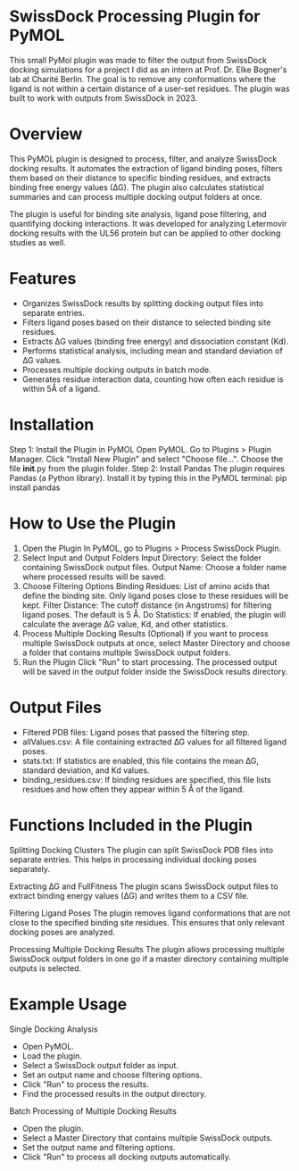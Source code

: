 # SwissDock Processing Plugin for PyMOL

This small PyMol plugin was made to filter the output from SwissDock docking simulations for a project I did as an intern at Prof. Dr. Elke Bogner's lab at Charité Berlin. The goal is to remove any conformations where the ligand is not within a certain distance of a user-set residues. 
The plugin was built to work with outputs from SwissDock in 2023.

# Overview
This PyMOL plugin is designed to process, filter, and analyze SwissDock docking results. It automates the extraction of ligand binding poses, filters them based on their distance to specific binding residues, and extracts binding free energy values (∆G). The plugin also calculates statistical summaries and can process multiple docking output folders at once.

The plugin is useful for binding site analysis, ligand pose filtering, and quantifying docking interactions. It was developed for analyzing Letermovir docking results with the UL56 protein but can be applied to other docking studies as well.

# Features
- Organizes SwissDock results by splitting docking output files into separate entries.
- Filters ligand poses based on their distance to selected binding site residues.
- Extracts ∆G values (binding free energy) and dissociation constant (Kd).
- Performs statistical analysis, including mean and standard deviation of ∆G values.
- Processes multiple docking outputs in batch mode.
- Generates residue interaction data, counting how often each residue is within 5Å of a ligand.

# Installation
Step 1: Install the Plugin in PyMOL
Open PyMOL.
Go to Plugins > Plugin Manager.
Click "Install New Plugin" and select "Choose file...".
Choose the file __init__.py from the plugin folder.
Step 2: Install Pandas
The plugin requires Pandas (a Python library). Install it by typing this in the PyMOL terminal:
pip install pandas

# How to Use the Plugin
1. Open the Plugin
In PyMOL, go to Plugins > Process SwissDock Plugin.
2. Select Input and Output Folders
Input Directory: Select the folder containing SwissDock output files.
Output Name: Choose a folder name where processed results will be saved.
3. Choose Filtering Options
Binding Residues: List of amino acids that define the binding site. Only ligand poses close to these residues will be kept.
Filter Distance: The cutoff distance (in Angstroms) for filtering ligand poses. The default is 5 Å.
Do Statistics: If enabled, the plugin will calculate the average ∆G value, Kd, and other statistics.
4. Process Multiple Docking Results (Optional)
If you want to process multiple SwissDock outputs at once, select Master Directory and choose a folder that contains multiple SwissDock output folders.
5. Run the Plugin
Click "Run" to start processing.
The processed output will be saved in the output folder inside the SwissDock results directory.

# Output Files
- Filtered PDB files: Ligand poses that passed the filtering step.
- allValues.csv: A file containing extracted ∆G values for all filtered ligand poses.
- stats.txt: If statistics are enabled, this file contains the mean ∆G, standard deviation, and Kd values.
- binding_residues.csv: If binding residues are specified, this file lists residues and how often they appear within 5 Å of the ligand.

# Functions Included in the Plugin
Splitting Docking Clusters
The plugin can split SwissDock PDB files into separate entries. This helps in processing individual docking poses separately.

Extracting ∆G and FullFitness
The plugin scans SwissDock output files to extract binding energy values (∆G) and writes them to a CSV file.

Filtering Ligand Poses
The plugin removes ligand conformations that are not close to the specified binding site residues. This ensures that only relevant docking poses are analyzed.

Processing Multiple Docking Results
The plugin allows processing multiple SwissDock output folders in one go if a master directory containing multiple outputs is selected.

# Example Usage

Single Docking Analysis
- Open PyMOL.
- Load the plugin.
- Select a SwissDock output folder as input.
- Set an output name and choose filtering options.
- Click "Run" to process the results.
- Find the processed results in the output directory.

Batch Processing of Multiple Docking Results
- Open the plugin.
- Select a Master Directory that contains multiple SwissDock outputs.
- Set the output name and filtering options.
- Click "Run" to process all docking outputs automatically.
